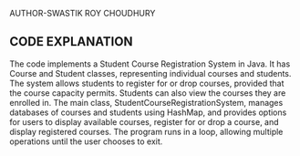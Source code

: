 AUTHOR-SWASTIK ROY CHOUDHURY
## CODE EXPLANATION
The code implements a Student Course Registration System in Java. It has Course and Student classes, representing individual courses and students. The system allows students to register for or drop courses, provided that the course capacity permits. Students can also view the courses they are enrolled in. The main class, StudentCourseRegistrationSystem, manages databases of courses and students using HashMap, and provides options for users to display available courses, register for or drop a course, and display registered courses. The program runs in a loop, allowing multiple operations until the user chooses to exit.
